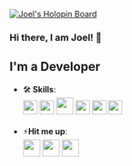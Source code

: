 
[![Joel's Holopin Board](https://holopin.me/joelmathewphilip)](https://holopin.io/@joelmathewphilip)
<h3>Hi there, I am Joel! 👋</h3>


<h2>I'm a Developer</h2>
<ul>

<li>🛠️<b> Skills</b>: <br><div><a href="#"><img src="https://user-images.githubusercontent.com/45589731/197844496-1a8a2666-ca27-4166-a616-cdab460835f4.png" width="25"></a>
 <a href="#"><img src="https://upload.wikimedia.org/wikipedia/commons/thumb/7/7d/Microsoft_.NET_logo.svg/1200px-Microsoft_.NET_logo.svg.png" width="25"></a>
 <a href="#"><img src="https://upload.wikimedia.org/wikipedia/commons/thumb/a/a7/React-icon.svg/2300px-React-icon.svg.png" width="30"></a> 
 <a href="#"><img src="https://www.gstatic.com/devrel-devsite/prod/v329b39deca73fc0f4b4862903640085cfb4d3102e48d211dd97ad63f3860a376/firebase/images/touchicon-180.png" width="25"></a>
 <a href="#"><img src="https://upload.wikimedia.org/wikipedia/commons/thumb/f/fa/Microsoft_Azure.svg/1200px-Microsoft_Azure.svg.png" width="25"></a>
 <a href="#"><img src="https://avatars.githubusercontent.com/u/2918581?s=200&v=4" width="25"/></div></a></li>

<br>

<li>⚡<b>Hit me up</b>: 
<div><a href="https://www.linkedin.com/in/joel-mathew-philip-410b93179/"><img src="https://user-images.githubusercontent.com/45589731/197844270-e05afdcd-9b18-4837-aee1-4e859c8a0d85.png" width="30"></a>    <a href="https://www.instagram.com/joel_mathew_philip/"><img src="https://user-images.githubusercontent.com/45589731/197844160-f0ec80fc-c94c-469c-bd75-3c3e974760fe.png" width="30"></a>   <a href="https://leetcode.com/joelmathew2809/"><img src="https://upload.wikimedia.org/wikipedia/commons/1/19/LeetCode_logo_black.png" width="30"></a></div></li>

</ul>

<!---
joelmathewphilip/joelmathewphilip is a ✨ special ✨ repository because its `README.md` (this file) appears on your GitHub profile.
You can click the Preview link to take a look at your changes.
--->
